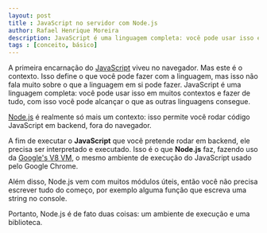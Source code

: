 ```yaml
---
layout: post
title : JavaScript no servidor com Node.js
author: Rafael Henrique Moreira
description: JavaScript é uma linguagem completa: você pode usar isso em muitos contextos e fazer de tudo, com isso você pode alcançar o que as outras linguagens consegue.
tags : [conceito, básico]
---
```

A primeira encarnação do [JavaScript][] viveu no navegador. Mas este é o contexto. Isso define o que você pode fazer com a linguagem, mas isso não fala muito sobre o que a linguagem em si pode fazer. JavaScript é uma linguagem completa: você pode usar isso em muitos contextos e fazer de tudo, com isso você pode alcançar o que as outras linguagens consegue.

[Node.js][] é realmente só mais um contexto: isso permite você rodar código JavaScript em backend, fora do navegador.

A fim de executar o **JavaScript** que você pretende rodar em backend, ele precisa ser interpretado e executado. Isso é o que **Node.js** faz, fazendo uso da [Google's V8 VM][], o mesmo ambiente de execução do JavaScript usado pelo Google Chrome.

Além disso, Node.js vem com muitos módulos úteis, então você não precisa escrever tudo do começo, por exemplo alguma função que escreva uma string no console.

Portanto, Node.js é de fato duas coisas: um ambiente de execução e uma biblioteca.

[Node.js]: http://nodejs.org/
[JavaScript]: http://pt.wikipedia.org/wiki/JavaScript
[Google's V8 VM]: http://code.google.com/p/v8/